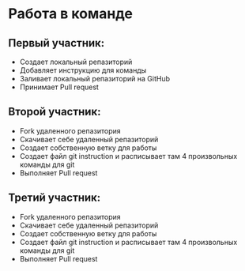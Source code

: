 # Работа в команде
## Первый участник:
* Создает локальный репазиторий
* Добавляет инструкцию для команды
* Заливает локальный репазиторий на GitHub
* Принимает Pull request
## Второй участник:
* Fork удаленного репазитория
* Скачивает себе удаленный репазиторий
* Создает собственную ветку для работы
* Создает файл git instruction и расписывает там 4 произвольных команды для git
* Выполняет Pull request
## Третий участник:
* Fork удаленного репазитория
* Скачивает себе удаленный репазиторий
* Создает собственную ветку для работы
* Создает файл git instruction и расписывает там 4 произвольных команды для git
* Выполняет Pull request